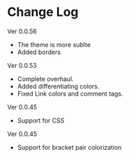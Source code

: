# Change Log

Ver 0.0.56

-   The theme is more sublte
-   Added borders

Ver 0.0.53

-   Complete overhaul.
-   Added differentiating colors.
-   Fixed Link colors and comment tags.

Ver 0.0.45

-   Support for CSS

Ver 0.0.45

-   Support for bracket pair colorization
